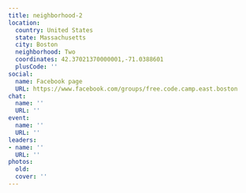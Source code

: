 ```yaml
---
title: neighborhood-2
location:
  country: United States
  state: Massachusetts
  city: Boston
  neighborhood: Two
  coordinates: 42.37021370000001,-71.0388601
  plusCode: ''
social:
  name: Facebook page
  URL: https://www.facebook.com/groups/free.code.camp.east.boston
chat:
  name: ''
  URL: ''
event:
  name: ''
  URL: ''
leaders:
- name: ''
  URL: ''
photos:
  old: 
  cover: ''
---
```

